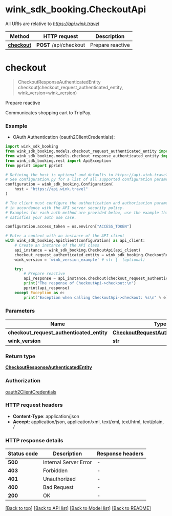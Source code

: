 # wink_sdk_booking.CheckoutApi

All URIs are relative to *https://api.wink.travel*

Method | HTTP request | Description
------------- | ------------- | -------------
[**checkout**](CheckoutApi.md#checkout) | **POST** /api/checkout | Prepare reactive


# **checkout**
> CheckoutResponseAuthenticatedEntity checkout(checkout_request_authenticated_entity, wink_version=wink_version)

Prepare reactive

Communicates shopping cart to TripPay.

### Example

* OAuth Authentication (oauth2ClientCredentials):

```python
import wink_sdk_booking
from wink_sdk_booking.models.checkout_request_authenticated_entity import CheckoutRequestAuthenticatedEntity
from wink_sdk_booking.models.checkout_response_authenticated_entity import CheckoutResponseAuthenticatedEntity
from wink_sdk_booking.rest import ApiException
from pprint import pprint

# Defining the host is optional and defaults to https://api.wink.travel
# See configuration.py for a list of all supported configuration parameters.
configuration = wink_sdk_booking.Configuration(
    host = "https://api.wink.travel"
)

# The client must configure the authentication and authorization parameters
# in accordance with the API server security policy.
# Examples for each auth method are provided below, use the example that
# satisfies your auth use case.

configuration.access_token = os.environ["ACCESS_TOKEN"]

# Enter a context with an instance of the API client
with wink_sdk_booking.ApiClient(configuration) as api_client:
    # Create an instance of the API class
    api_instance = wink_sdk_booking.CheckoutApi(api_client)
    checkout_request_authenticated_entity = wink_sdk_booking.CheckoutRequestAuthenticatedEntity() # CheckoutRequestAuthenticatedEntity | 
    wink_version = 'wink_version_example' # str |  (optional)

    try:
        # Prepare reactive
        api_response = api_instance.checkout(checkout_request_authenticated_entity, wink_version=wink_version)
        print("The response of CheckoutApi->checkout:\n")
        pprint(api_response)
    except Exception as e:
        print("Exception when calling CheckoutApi->checkout: %s\n" % e)
```



### Parameters


Name | Type | Description  | Notes
------------- | ------------- | ------------- | -------------
 **checkout_request_authenticated_entity** | [**CheckoutRequestAuthenticatedEntity**](CheckoutRequestAuthenticatedEntity.md)|  | 
 **wink_version** | **str**|  | [optional] 

### Return type

[**CheckoutResponseAuthenticatedEntity**](CheckoutResponseAuthenticatedEntity.md)

### Authorization

[oauth2ClientCredentials](../README.md#oauth2ClientCredentials)

### HTTP request headers

 - **Content-Type**: application/json
 - **Accept**: application/json, application/xml, text/xml, text/html, text/plain, */*

### HTTP response details

| Status code | Description | Response headers |
|-------------|-------------|------------------|
**500** | Internal Server Error |  -  |
**403** | Forbidden |  -  |
**401** | Unauthorized |  -  |
**400** | Bad Request |  -  |
**200** | OK |  -  |

[[Back to top]](#) [[Back to API list]](../README.md#documentation-for-api-endpoints) [[Back to Model list]](../README.md#documentation-for-models) [[Back to README]](../README.md)


